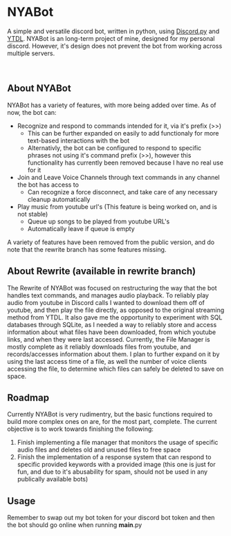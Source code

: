 <!--start-->
# NYABot
A simple and versatile discord bot, written in python, using [Discord.py](https://github.com/Rapptz/discord.py) and [YTDL](https://github.com/ytdl-org/youtube-dl).
NYABot is an long-term project of mine, designed for my personal discord. However, it's design does not prevent the bot from working across
multiple servers.
<!--end-->
<br/>

## About NYABot
NYABot has a variety of features, with more being added over time. As of now, the bot can:
* Recognize and respond to commands intended for it, via it's prefix (>>)
  * This can be further expanded on easily to add functionaly for more text-based interactions with the bot
  * Alternativly, the bot can be configured to respond to specific phrases not using it's command prefix (>>), however this functionality
    has currently been removed because I have no real use for it
* Join and Leave Voice Channels through text commands in any channel the bot has access to
  * Can recognize a force disconnect, and take care of any necessary cleanup automatically
* Play music from youtube url's (This feature is being worked on, and is not stable)
  * Queue up songs to be played from youtube URL's
  * Automatically leave if queue is empty

A variety of features have been removed from the public version, and do note that the rewrite branch has some features missing.

## About Rewrite (available in rewrite branch)
The Rewrite of NYABot was focused on restructuring the way that the bot handles text commands, and manages audio playback.
To reliably play audio from youtube in Discord calls I wanted to download them off of youtube, and then play the file directly, as opposed to the original streaming method from YTDL.
It also gave me the opportunity to experiment with SQL databases through SQLite, as I needed a way to reliably store and access information about what files have been downloaded, from which youtube links, and when they were last accessed.
Currently, the File Manager is mostly complete as it reliably downloads files from youtube, and records/accesses information about them.
I plan to further expand on it by using the last access time of a file, as well the number of voice clients accessing the file, to determine which files can safely be deleted to save on space.


## Roadmap
Currently NYABot is very rudimentry, but the basic functions required to build more complex ones on are, for the most part, complete.
The current objective is to work towards finishing the following:
1. Finish implementing a file manager that monitors the usage of specific audio files and deletes old and unused files to free space
2. Finish the implementation of a response system that can respond to specific provided keywords with a provided image (this one is just for fun, and due to it's abusability for spam, should not be used in any publically available bots)

## Usage
Remember to swap out my bot token for your discord bot token and then the bot should go online when running __main__.py
